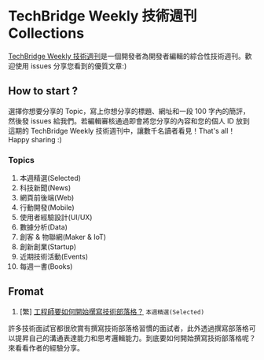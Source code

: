 # TechBridge Weekly 技術週刊 Collections
[TechBridge Weekly 技術週刊](http://weekly.techbridge.cc/)是一個開發者為開發者編輯的綜合性技術週刊。歡迎使用 issues 分享您看到的優質文章:)

## How to start ?
選擇你想要分享的 Topic，寫上你想分享的標題、網址和一段 100 字內的簡評，然後發 issues 給我們。若編輯審核通過即會將您分享的內容和您的個人 ID 放到這期的 TechBridge Weekly 技術週刊中，讓數千名讀者看見！That's all！Happy sharing :)

### Topics
1. 本週精選(Selected)
2. 科技新聞(News)
3. 網頁前後端(Web)
4. 行動開發(Mobile)
5. 使用者經驗設計(UI/UX)
6. 數據分析(Data)
7. 創客 & 物聯網(Maker & IoT)
8. 創新創業(Startup)
9. 近期技術活動(Events)
10. 每週一書(Books)

## Fromat
1. [繁] [工程師要如何開始撰寫技術部落格？](https://devdactic.com/start-development-blog/) `本週精選(Selected)`

許多技術面試官都很欣賞有撰寫技術部落格習慣的面試者，此外透過撰寫部落格可以提昇自己的溝通表達能力和思考邏輯能力。到底要如何開始撰寫技術部落格呢？來看看作者的經驗分享。

